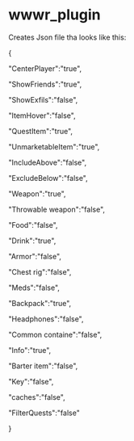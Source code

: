 # wwwr_plugin

Creates Json file tha looks like this:


{

   "CenterPlayer":"true",

   "ShowFriends":"true",

   "ShowExfils":"false",

   "ItemHover":"false",

   "QuestItem":"true",

   "UnmarketableItem":"true",

   "IncludeAbove":"false",

   "ExcludeBelow":"false",

   "Weapon":"true",

   "Throwable weapon":"false",

   "Food":"false",

   "Drink":"true",

   "Armor":"false",

   "Chest rig":"false",

   "Meds":"false",

   "Backpack":"true",

   "Headphones":"false",

   "Common containe":"false",

   "Info":"true",

   "Barter item":"false",

   "Key":"false",

   "caches":"false",

   "FilterQuests":"false"

}
